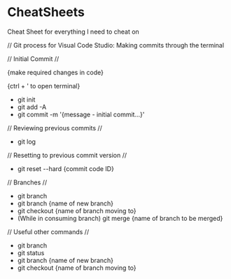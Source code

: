 # CheatSheets
Cheat Sheet for everything I need to cheat on

// Git process for Visual Code Studio: Making commits through the terminal

// Initial Commit //

{make required changes in code}

{ctrl + ' to open terminal}

- git init
- git add -A
- git commit -m '{message - initial commit...}'


// Reviewing previous commits //

- git log

// Resetting to previous commit version //

- git reset --hard {commit code ID}

// Branches //

- git branch
- git branch {name of new branch}
- git checkout {name of branch moving to}
- (While in consuming branch) git merge {name of branch to be merged}

// Useful other commands //

- git branch
- git status
- git branch {name of new branch}
- git checkout {name of branch moving to}
